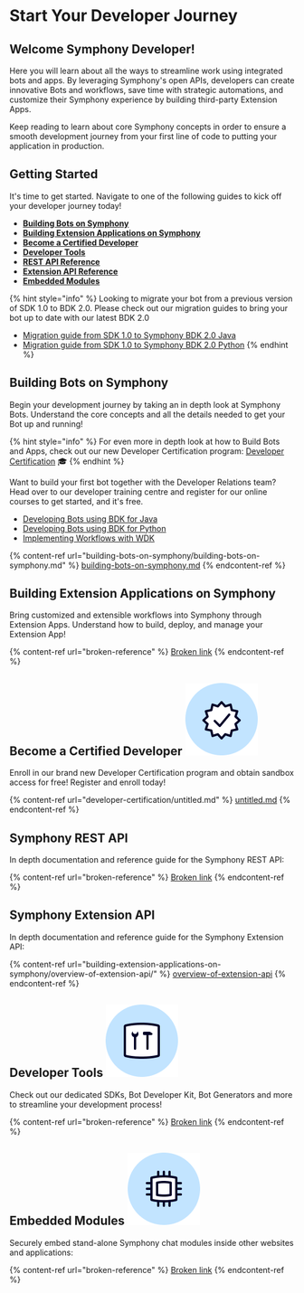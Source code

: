 # Start Your Developer Journey

## **Welcome Symphony Developer!**

Here you will learn about all the ways to streamline work using integrated bots and apps. By leveraging Symphony's open APIs, developers can create innovative Bots and workflows, save time with strategic automations, and customize their Symphony experience by building third-party Extension Apps.

Keep reading to learn about core Symphony concepts in order to ensure a smooth development journey from your first line of code to putting your application in production.

## Getting Started

It's time to get started. Navigate to one of the following guides to kick off your developer journey today!

* [**Building Bots on Symphony**](./#building-bots-on-symphony)
* [**Building Extension Applications on Symphony**](./#building-extension-applications-on-symphony)
* ****[**Become a Certified Developer**](developer-certification/untitled.md)****
* [**Developer Tools**](./#developer-tools)
* [**REST API Reference**](./#symphony-rest-api)
* [**Extension API Reference**](./#symphony-extension-api)
* [**Embedded Modules**](./#embedded-modules)

{% hint style="info" %}
Looking to migrate your bot from a previous version of SDK 1.0 to BDK 2.0.  Please check out our migration guides to bring your bot up to date with our latest BDK 2.0

* [Migration guide from SDK 1.0 to Symphony BDK 2.0 Java](https://symphony-bdk-java.finos.org/migration.html)
* [Migration guide from SDK 1.0 to Symphony BDK 2.0 Python](https://symphony-bdk-python.finos.org/markdown/migration.html)
{% endhint %}

## Building Bots on Symphony <img src=".gitbook/assets/bot-large.png" alt="" data-size="line">

Begin your development journey by taking an in depth look at Symphony Bots. Understand the core concepts and all the details needed to get your Bot up and running!

{% hint style="info" %}
For even more in depth look at how to Build Bots and Apps, check out our new Developer Certification program: [Developer Certification](developer-certification/untitled.md) 🎓
{% endhint %}

Want to build your first bot together with the Developer Relations team? Head over to our developer training centre and register for our online courses to get started, and it's free.

* [Developing Bots using BDK for Java](https://learn.symphony.com/bundles/java-bot-developer)
* [Developing Bots using BDK for Python](https://learn.symphony.com/bundles/python-bot-developer)
* [Implementing Workflows with WDK](https://learn.symphony.com/bundles/workflow-developer-certification)

{% content-ref url="building-bots-on-symphony/building-bots-on-symphony.md" %}
[building-bots-on-symphony.md](building-bots-on-symphony/building-bots-on-symphony.md)
{% endcontent-ref %}

## Building Extension Applications on Symphony <img src=".gitbook/assets/extension-app-large.png" alt="" data-size="line">

Bring customized and extensible workflows into Symphony through Extension Apps. Understand how to build, deploy, and manage your Extension App!

{% content-ref url="broken-reference" %}
[Broken link](broken-reference)
{% endcontent-ref %}

## Become a Certified Developer <img src=".gitbook/assets/certified-developer (1) (2) (2) (2).png" alt="" data-size="line">&#x20;

Enroll in our brand new Developer Certification program and obtain sandbox access for free! Register and enroll today!

{% content-ref url="developer-certification/untitled.md" %}
[untitled.md](developer-certification/untitled.md)
{% endcontent-ref %}

## Symphony REST API <img src=".gitbook/assets/symphony-api-large.png" alt="" data-size="line">

In depth documentation and reference guide for the Symphony REST API:

{% content-ref url="broken-reference" %}
[Broken link](broken-reference)
{% endcontent-ref %}

## Symphony Extension API <img src=".gitbook/assets/extension-app-large.png" alt="" data-size="line">

In depth documentation and reference guide for the Symphony Extension API:

{% content-ref url="building-extension-applications-on-symphony/overview-of-extension-api/" %}
[overview-of-extension-api](building-extension-applications-on-symphony/overview-of-extension-api/)
{% endcontent-ref %}

## Developer Tools <img src=".gitbook/assets/developer-tools.png" alt="" data-size="line">&#x20;

Check out our dedicated SDKs, Bot Developer Kit, Bot Generators and more to streamline your development process!

{% content-ref url="broken-reference" %}
[Broken link](broken-reference)
{% endcontent-ref %}

## Embedded Modules <img src=".gitbook/assets/embedded-modules.png" alt="" data-size="line">&#x20;

Securely embed stand-alone Symphony chat modules inside other websites and applications:

{% content-ref url="broken-reference" %}
[Broken link](broken-reference)
{% endcontent-ref %}
